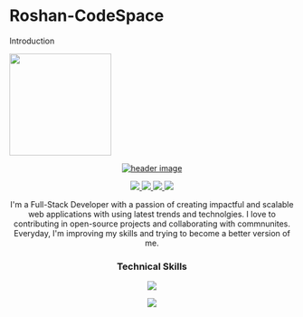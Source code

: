 # Roshan-CodeSpace
Introduction

<img height="180em" src="https://github-readme-stats.vercel.app/api?username=csengineer1990&show_icons=true&hide_border=true&&count_private=true&include_all_commits=true" />


<p align="center">
  <a href="https://rupali-codes.netlify.app">
  <img src="https://user-images.githubusercontent.com/68468678/226173874-c4c5f043-f2d0-4878-8471-da559118c1c3.png" alt="header image"/>
  </a>
</p>


<p align="center"> 
  <a href="https://twitter.com/roshangoswami">
    <img src="https://img.shields.io/badge/Twitter-9e7661?style=for-the-badge"/>
    
  </a>
  
   <a href="https://roshancodes.netlify.app">
    <img src="https://img.shields.io/badge/Portfolio-7a5c4b?style=for-the-badge"/>
  </a>
  
  <a href="https://www.linkedin.com/in/roshangoswami">
    <img src="https://img.shields.io/badge/LinkedIn-9e7661?style=for-the-badge"/>
  </a>
  
   <a href="mailto:csengineer23@gmail.com">
    <img src="https://img.shields.io/badge/Email-7a5c4b?style=for-the-badge"/>
  </a>
 
</p>

<p align="center"> I'm a Full-Stack Developer with a passion of creating impactful and scalable web applications with using latest trends and technolgies. I love to contributing in open-source projects and collaborating with commnunites. Everyday, I'm improving my skills and trying to become a better version of me.</p>


### <p align="center">Technical Skills</p>

<p align="center">
  <a href="https://roshancodes.netlify.app">
    <img src="https://skillicons.dev/icons?i=js,mongodb,express,react,nodejs,typescript,next,mysql" />
  </a>
</p>
<p align="center">
  <a href="https:/roshancodes.netlify.app">
    <img src="https://skillicons.dev/icons?i=html,css,bootstrap,tailwind,figma,git,github,wordpress" />
  </a>
</p>


